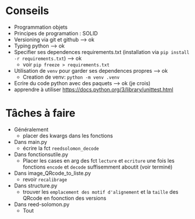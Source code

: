 # Conseils

* Programmation objets
* Principes de programation : SOLID
* Versioning via git et github --> ok
* Typing python --> ok
* Specifier ses dependences requirements.txt (installation via `pip install -r requirements.txt`) --> ok
  * voir `pip freeze > requirements.txt`
* Utilisation de `venv` pour garder ses dependences propres --> ok
  * Creation de venv: `python -m venv .venv`
* Ecrire du code python avec des paquets --> ok (je crois)
* apprendre à utiliser https://docs.python.org/3/library/unittest.html

# Tâches à faire

* Généralement
  * placer des kwargs dans les fonctions
* Dans main.py
  * écrire la fct `reedsolomon_decode`
* Dans fonctionsutile.py
  * Placer les cases en arg des fct `lecture` et `ecriture` une fois les fonctions `encode` et `decode` suffisemment aboutit (voir terminé)
* Dans image_QRcode_to_liste.py
  * revoir `recalibrage`
* Dans structure.py
  * trouver les `emplacement des motif d'alignement` et la `taille` des QRcode en foonction des versions
* Dans reed-solomon.py
  * Tout